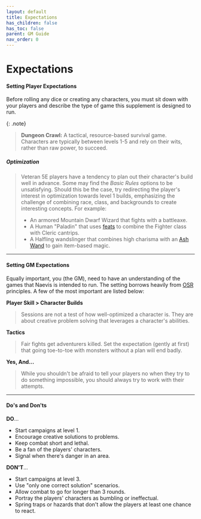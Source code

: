 ```yaml
---
layout: default
title: Expectations
has_children: false
has_toc: false
parent: GM Guide
nav_order: 0
---
```


# Expectations

#### Setting Player Expectations

Before rolling any dice or creating any characters, you must sit down with your players and describe the type of game this supplement is designed to run.

{: .note}
> **Dungeon Crawl:** A tactical, resource-based survival game. Characters are typically between levels 1-5 and rely on their wits, rather than raw power, to succeed.

##### Optimization

> Veteran 5E players have a tendency to plan out their character's build well in advance. Some may find the *Basic Rules* options to be unsatisfying. Should this be the case, try redirecting the player's interest in optimization towards level 1 builds, emphasizing the challenge of combining race, class, and backgrounds to create interesting concepts. For example:
> 
> * An armored Mountain Dwarf Wizard that fights with a battleaxe.
> * A Human "Paladin" that uses [feats](../more/feats/index) to combine the Fighter class with Cleric cantrips.
> * A Halfling wandslinger that combines high charisma with an [Ash Wand](../../data/magic_items/ash_wand) to gain item-based magic.

---

#### Setting GM Expectations

Equally important, you (the GM), need to have an understanding of the games that Naevis is intended to run. The setting borrows heavily from [OSR](https://en.wikipedia.org/wiki/Old_School_Renaissance#Style_of_play) principles. A few of the most important are listed below:

**Player Skill > Character Builds**

> Sessions are not a test of how well-optimized a character is. They are about creative problem solving that leverages a character's abilities. 

**Tactics**

> Fair fights get adventurers killed. Set the expectation (gently at first) that going toe-to-toe with monsters without a plan will end badly. 

**Yes, And...**

> While you shouldn't be afraid to tell your players no when they try to do something impossible, you should always try to work with their attempts.

---

#### Do's and Don'ts

**DO**... 

* Start campaigns at level 1.
* Encourage creative solutions to problems.
* Keep combat short and lethal.
* Be a fan of the players' characters.
* Signal when there's danger in an area.

**DON'T**...

* Start campaigns at level 3.
* Use "only one correct solution" scenarios.
* Allow combat to go for longer than 3 rounds.
* Portray the players' characters as bumbling or ineffectual.
* Spring traps or hazards that don't allow the players at least one chance to react.